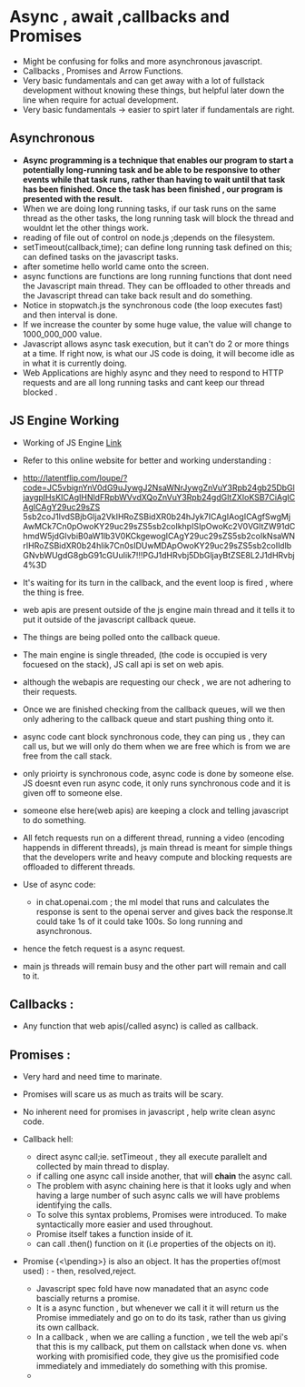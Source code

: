 # Async , await ,callbacks and Promises
- Might be confusing for folks and more asynchronous javascript.
- Callbacks , Promises and Arrow Functions.
- Very basic fundamentals and can get away with a lot of fullstack development without knowing these things, but helpful later down the line when require for actual development.
- Very basic fundamentals -> easier to spirt later if fundamentals are right.

## Asynchronous 

- **Async programming is a technique that enables our program to start a potentially long-running task and be able to be responsive to other events while that task runs, rather than having to wait until that task has been finished. Once the task has been finished , our program is presented with the result.**
- When we are doing long running tasks, if our task runs on the same thread as the other tasks, the long running task will block the thread and wouldnt let the other things work.
- reading of file out of control on node.js ;depends on the filesystem.
- setTimeout(callback,time); can define long running task defined on this; can defined tasks on the javascript tasks.
- after sometime hello world came onto the screen.
- async functions are functions are long running functions that dont need the Javascript  main thread. They can be offloaded to other threads and the Javascript thread can take back result and do something.
- Notice in stopwatch.js the synchronous code (the loop executes fast) and then interval is done.
- If we increase the counter by some huge value, the value will change to 1000_000_000 value.
- Javascript allows async task execution, but it can't do 2 or more things at a time. If right now, is what our JS code is doing, it will become idle as in what it is currently doing.
- Web Applications are highly async and they need to respond to HTTP requests and are all long running tasks and cant keep our thread blocked .

## JS Engine Working 

- Working of JS Engine  [Link](./jsengine.excalidraw)
- Refer to this online website for better and working understanding : 
- http://latentflip.com/loupe/?code=JC5vbignYnV0dG9uJywgJ2NsaWNrJywgZnVuY3Rpb24gb25DbGljaygpIHsKICAgIHNldFRpbWVvdXQoZnVuY3Rpb24gdGltZXIoKSB7CiAgICAgICAgY29uc29sZS 5sb2coJ1lvdSBjbGlja2VkIHRoZSBidXR0b24hJyk7ICAgIAogICAgfSwgMjAwMCk7Cn0pOwoKY29uc29sZS5sb2coIkhpISIpOwoKc2V0VGltZW91dChmdW5jdGlvbiB0aW1lb3V0KCkgewogICAgY29uc29sZS5sb2coIkNsaWNrIHRoZSBidXR0b24hIik7Cn0sIDUwMDApOwoKY29uc29sZS5sb2coIldlbGNvbWUgdG8gbG91cGUuIik7!!!PGJ1dHRvbj5DbGljayBtZSE8L2J1dHRvbj4%3D
  
- It's waiting for its turn in the callback, and the event loop is fired , where the thing is free. 
- web apis are present outside of the js engine main thread and it tells it to put it outside of the javascript callback queue.
- The things are being polled onto the callback queue.
- The main engine is single threaded, (the code is occupied is very focuesed on the stack), JS call api is set on web apis.

- although the webapis are requesting our check , we are not adhering to their requests.

- Once we are finished checking from the callback queues, will we then only adhering to the callback queue and start pushing thing onto it.
-  async code cant block synchronous code, they can ping us , they can call us, but we will only do them when we are free which is from we are free from the call stack.

- only prioirty is synchronous code, async code is done by someone else. JS doesnt even run async code, it only runs synchronous code and it is given off to someone else.
- someone else here(web apis) are keeping a clock and telling javascript to do something.

- All fetch requests run on a different thread, running a video (encoding happends in different threads), js main thread is meant for simple things that the developers write and heavy compute and blocking requests are offloaded to different threads.

- Use of async code:
  - in chat.openai.com ; the ml model that runs and calculates the response is sent to the openai server and gives back the response.It could take 1s of it could take 100s. So long running and asynchronous.
- hence the fetch request is a async request. 
- main js threads will remain busy and the other part will remain and call to it.

## Callbacks :
- Any function that web apis(/called async) is called as callback.

## Promises :
- Very hard and need time to marinate.
- Promises will scare us as much as traits will be scary.
- No inherent need for promises in javascript , help write clean async code.

- Callback hell:
  - direct async call;ie. setTimeout , they all execute parallelt and collected by main thread to display.
  - if calling one async call inside another, that will **chain** the async call.
  - The problem with async chaining here is that it looks ugly and when having a large number of such async calls we will have problems identifying the calls.
  - To solve this syntax problems, Promises were introduced. To make syntactically more easier and used throughout. 
  - Promise itself takes a function inside of it.
  - can call .then() function on it (i.e properties of the objects on it).
- Promise {<\pending>} is also an object. It has the properties of(most used) : - then, resolved,reject.
  - Javascript spec fold have now manadated that an async code bascially returns a promise.
  - It is a async function , but whenever we call it it will return us the Promise immediately and go on to do its task, rather than us giving its own callback.
  - In a callback , when we are calling a function , we tell the web api's that this is my callback, put them on callstack when done vs. when working with promisified code, they give us the promisified code immediately and immediately do something with this promise.
  - 